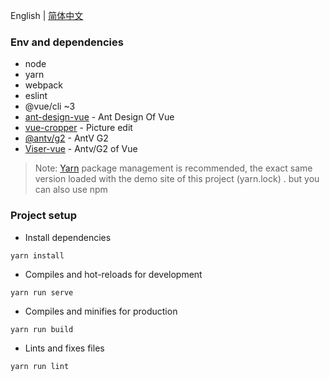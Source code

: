 English | [简体中文](./README.zh-CN.md)

### Env and dependencies

- node
- yarn
- webpack
- eslint
- @vue/cli ~3
- [ant-design-vue](https://github.com/vueComponent/ant-design-vue) - Ant Design Of Vue
- [vue-cropper](https://github.com/xyxiao001/vue-cropper) - Picture edit
- [@antv/g2](https://antv.alipay.com/zh-cn/index.html) - AntV G2
- [Viser-vue](https://viserjs.github.io/docs.html#/viser/guide/installation) - Antv/G2 of Vue

> Note: [Yarn](https://yarnpkg.com/) package management is recommended, the exact same version loaded with the demo site of this project (yarn.lock) . but you can also use npm

### Project setup

- Install dependencies

```
yarn install
```

- Compiles and hot-reloads for development

```
yarn run serve
```

- Compiles and minifies for production

```
yarn run build
```

- Lints and fixes files

```
yarn run lint
```

